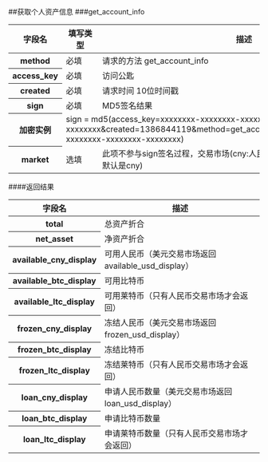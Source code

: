 ##获取个人资产信息 
###get_account_info
<table class="table table-bordered">
    <thead>
    <tr>
        <th>字段名</th>
        <th>填写类型</th>
        <th>描述</th>
    </tr>
    </thead>
    <tbody>
    <tr>
        <th>method</th>
        <td>必填</td>
        <td>请求的方法 get_account_info</td>
    </tr>
    <tr>
        <th>access_key</th>
        <td>必填</td>
        <td>访问公匙</td>
    </tr>
    <tr>
        <th>created</th>
        <td>必填</td>
        <td>请求时间 10位时间戳</td>
    </tr>
    <tr>
        <th>sign</th>
        <td>必填</td>
        <td>MD5签名结果</td>
    </tr>
    <tr>
        <th>加密实例</th>
        <td colspan="2">sign =
            md5(access_key=xxxxxxxx-xxxxxxxx-xxxxxxxx-xxxxxxxx&created=1386844119&method=get_account_info&secret_key=xxxxxxxx-xxxxxxxx-xxxxxxxx-xxxxxxxx)
        </td>
    </tr>
    <tr>
        <th>market</th>
        <td>选填</td>
        <td>此项不参与sign签名过程，交易市场(cny:人民币交易市场，usd:美元交易市场，默认是cny)</td>
    </tr>
    </tbody>
</table>
####返回结果
<table class="table table-bordered">
    <thead>
    <tr>
        <th>字段名</th>
        <th>描述</th>
    </tr>
    </thead>
    <tbody>
    <tr>
        <th>total</th>
        <td>总资产折合</td>
    </tr>
    <tr>
        <th>net_asset</th>
        <td>净资产折合</td>
    </tr>
    <tr>
        <th>available_cny_display</th>
        <td>可用人民币（美元交易市场返回available_usd_display）</td>
    </tr>
    <tr>
        <th>available_btc_display</th>
        <td>可用比特币</td>
    </tr>
    <tr>
        <th>available_ltc_display</th>
        <td>可用莱特币（只有人民币交易市场才会返回）</td>
    </tr>
    <tr>
        <th>frozen_cny_display</th>
        <td>冻结人民币（美元交易市场返回frozen_usd_display）</td>
    </tr>
    <tr>
        <th>frozen_btc_display</th>
        <td>冻结比特币</td>
    </tr>
    <tr>
        <th>frozen_ltc_display</th>
        <td>冻结莱特币（只有人民币交易市场才会返回）</td>
    </tr>
    <tr>
        <th>loan_cny_display</th>
        <td>申请人民币数量（美元交易市场返回loan_usd_display）</td>
    </tr>
    <tr>
        <th>loan_btc_display</th>
        <td>申请比特币数量</td>
    </tr>
    <tr>
        <th>loan_ltc_display</th>
        <td>申请莱特币数量（只有人民币交易市场才会返回）</td>
    </tr>
    </tbody>
</table>